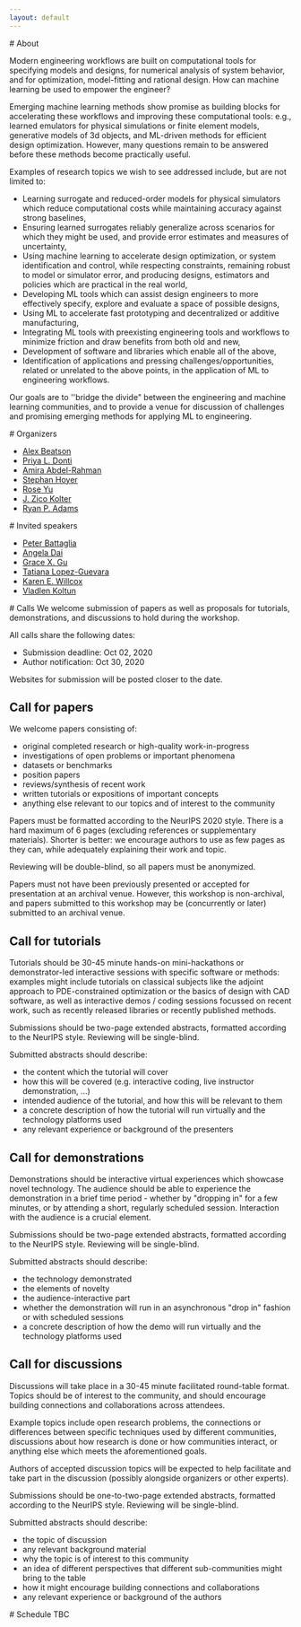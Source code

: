 ```yaml
---
layout: default
---
```


<a name="about"> 
# About

Modern engineering workflows are built on computational tools for specifying models and designs, 
for numerical analysis of system behavior, and for optimization, model-fitting and rational design. 
How can machine learning be used to empower the engineer?

Emerging machine learning methods show promise as building blocks for accelerating these workflows and improving these computational tools: 
e.g., learned emulators for physical simulations or finite element models, 
generative models of 3d objects, 
and ML-driven methods for efficient design optimization. 
However, many questions remain to be answered before these methods become practically useful. 

Examples of research topics we wish to see addressed include, but are not limited to:
- Learning surrogate and reduced-order models for physical simulators which reduce computational costs while maintaining accuracy against strong baselines,
- Ensuring learned surrogates reliably generalize across scenarios for which they might be used, and provide error estimates and measures of uncertainty,
- Using machine learning to accelerate design optimization, or system identification and control, while respecting constraints, remaining robust to model or simulator error, and producing designs, estimators and policies which are practical in the real world,
- Developing ML tools which can assist design engineers to more effectively specify, explore and evaluate a space of possible designs,
- Using ML to accelerate fast prototyping and decentralized or additive manufacturing,
- Integrating ML tools with preexisting engineering tools and workflows to minimize friction and draw benefits from both old and new,
- Development of software and libraries which enable all of the above,
- Identification of applications and pressing challenges/opportunities, related or unrelated to the above points, in the application of ML to engineering workflows.

Our goals are to ''bridge the divide" between the engineering and machine learning communities, and to provide a venue for discussion of challenges and promising emerging methods for applying ML to engineering.

<a name="organizers"> 
# Organizers

- [Alex Beatson](https://www.cs.princeton.edu/~abeatson/)
- [Priya L. Donti](http://priyadonti.com/)
- [Amira Abdel-Rahman](https://amiraa.pages.cba.mit.edu/home/)
- [Stephan Hoyer](http://stephanhoyer.com/)
- [Rose Yu](http://roseyu.com/)
- [J. Zico Kolter](http://zicokolter.com/)
- [Ryan P. Adams](https://www.cs.princeton.edu/~rpa/)

<a name="speakers"> 
# Invited speakers

- [Peter Battaglia](https://scholar.google.com/citations?user=nQ7Ij30AAAAJ&hl=en)
- [Angela Dai](https://angeladai.github.io/)
- [Grace X. Gu](https://gu.berkeley.edu/)
- [Tatiana Lopez-Guevara](http://zepolitat.co/)
- [Karen E. Willcox](https://kiwi.oden.utexas.edu/)
- [Vladlen Koltun](http://vladlen.info/)

<a name="calls"> 
# Calls
We welcome submission of papers as well as proposals for tutorials, demonstrations, and discussions to hold during the workshop.
    
All calls share the following dates:
- Submission deadline: Oct 02, 2020
- Author notification: Oct 30, 2020

Websites for submission will be posted closer to the date.

## Call for papers
We welcome papers consisting of:
- original completed research or high-quality work-in-progress
- investigations of open problems or important phenomena
- datasets or benchmarks
- position papers
- reviews/synthesis of recent work
- written tutorials or expositions of important concepts
- anything else relevant to our topics and of interest to the community 

Papers must be formatted according to the NeurIPS 2020 style. 
There is a hard maximum of 6 pages (excluding references or supplementary materials). Shorter is better: we encourage authors to use as few pages as they can, while adequately explaining their work and topic.
    
Reviewing will be double-blind, so all papers must be anonymized.

Papers must not have been previously presented or accepted for presentation at an archival venue. However, this workshop is non-archival, and papers submitted to this workshop may be (concurrently or later) submitted to an archival venue.


## Call for tutorials
Tutorials should be 30-45 minute hands-on mini-hackathons or demonstrator-led interactive sessions with specific software or methods: examples might include tutorials on classical subjects like the adjoint approach to PDE-constrained optimization or the basics of design with CAD software, as well as  interactive  demos / coding  sessions focussed on recent work, such as recently released libraries or recently published methods. 

Submissions should be two-page extended abstracts, formatted according to the NeurIPS style. Reviewing will be single-blind.

Submitted abstracts should describe:
- the content which the tutorial will cover
- how this will be covered (e.g. interactive coding, live instructor demonstration, ...)
- intended audience of the tutorial, and how this will be relevant to them
- a concrete description of how the tutorial will run virtually and the technology platforms used
- any relevant experience or background of the presenters


## Call for demonstrations
Demonstrations should be interactive virtual experiences which showcase novel technology. The audience should be able to experience the demonstration in a brief time period - whether by "dropping in" for a few minutes, or by attending a short, regularly scheduled session. Interaction with the audience is a crucial element.

Submissions should be two-page extended abstracts, formatted according to the NeurIPS style. Reviewing will be single-blind.

Submitted abstracts should describe:
- the technology demonstrated
- the elements of novelty
- the audience-interactive part
- whether the demonstration will run in an asynchronous "drop in" fashion or with scheduled sessions
- a concrete description of how the demo will run virtually and the technology platforms used



## Call for discussions
Discussions will take place in a 30-45 minute facilitated round-table format. Topics should be of interest to the community, and should encourage building connections and collaborations across attendees.

Example topics include open research problems, the connections or differences between specific techniques used by different communities, discussions about how research is done or how communities interact, or anything else which meets the aforementioned goals.

Authors of accepted discussion topics will be expected to help facilitate and take part in the discussion (possibly alongside organizers or other experts).

Submissions should be one-to-two-page extended abstracts, formatted according to the NeurIPS style. Reviewing will be single-blind.

Submitted abstracts should describe:
- the topic of discussion
- any relevant background material
- why the topic is of interest to this community
- an idea of different perspectives that different sub-communities might bring to the table
- how it might encourage building connections and collaborations
- any relevant experience or background of the authors

<a name="schedule"> 
# Schedule 
TBC
